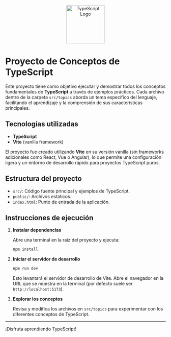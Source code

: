 <p align="center">
  <a href="https://www.typescriptlang.org/" target="blank"><img src="https://upload.wikimedia.org/wikipedia/commons/4/4c/Typescript_logo_2020.svg" width="120" alt="TypeScript Logo" /></a>
</p>


# Proyecto de Conceptos de TypeScript

Este proyecto tiene como objetivo ejecutar y demostrar todos los conceptos fundamentales de **TypeScript** a través de ejemplos prácticos. Cada archivo dentro de la carpeta `src/topics` aborda un tema específico del lenguaje, facilitando el aprendizaje y la comprensión de sus características principales.

## Tecnologías utilizadas
- **TypeScript**
- **Vite** (vanilla framework)

El proyecto fue creado utilizando **Vite** en su versión vanilla (sin frameworks adicionales como React, Vue o Angular), lo que permite una configuración ligera y un entorno de desarrollo rápido para proyectos TypeScript puros.

## Estructura del proyecto
- `src/`: Código fuente principal y ejemplos de TypeScript.
- `public/`: Archivos estáticos.
- `index.html`: Punto de entrada de la aplicación.

## Instrucciones de ejecución

1. **Instalar dependencias**

   Abre una terminal en la raíz del proyecto y ejecuta:
   ```sh
   npm install
   ```

2. **Iniciar el servidor de desarrollo**

   ```sh
   npm run dev
   ```

   Esto levantará el servidor de desarrollo de Vite. Abre el navegador en la URL que se muestra en la terminal (por defecto suele ser `http://localhost:5173`).

3. **Explorar los conceptos**

   Revisa y modifica los archivos en `src/topics` para experimentar con los diferentes conceptos de TypeScript.

---

¡Disfruta aprendiendo TypeScript!
